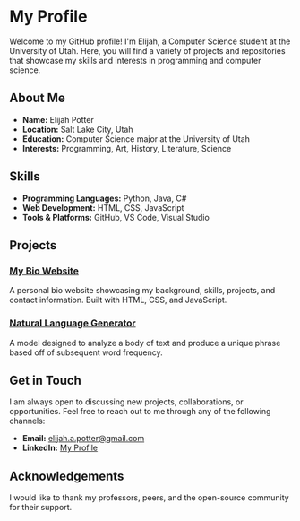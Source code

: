 # My Profile

Welcome to my GitHub profile! I'm Elijah, a Computer Science student at the University of Utah. Here, you will find a variety of projects and repositories that showcase my skills and interests in programming and computer science.

## About Me

- **Name:** Elijah Potter
- **Location:** Salt Lake City, Utah
- **Education:** Computer Science major at the University of Utah
- **Interests:** Programming, Art, History, Literature, Science

## Skills

- **Programming Languages:** Python, Java, C#
- **Web Development:** HTML, CSS, JavaScript
- **Tools & Platforms:** GitHub, VS Code, Visual Studio

## Projects

### [My Bio Website](https://www.elijahpotter.com)
A personal bio website showcasing my background, skills, projects, and contact information. Built with HTML, CSS, and JavaScript.

### [Natural Language Generator](https://github.com/Celestron1123/Natural-Language-Generator)
A model designed to analyze a body of text and produce a unique phrase based off of subsequent word frequency.

## Get in Touch

I am always open to discussing new projects, collaborations, or opportunities. Feel free to reach out to me through any of the following channels:

- **Email:** elijah.a.potter@gmail.com
- **LinkedIn:** [My Profile](https://www.linkedin.com/in/elijah-a-potter/)

## Acknowledgements

I would like to thank my professors, peers, and the open-source community for their support.
